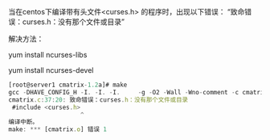当在centos下编译带有头文件<curses.h> 的程序时，出现以下错误： “致命错误：curses.h：没有那个文件或目录”

解决方法：

yum install ncurses-libs

yum install ncurses-devel

```javascript
[root@server1 cmatrix-1.2a]# make
gcc -DHAVE_CONFIG_H -I. -I. -I.     -g -O2 -Wall -Wno-comment -c cmatrix.c
cmatrix.c:37:20: 致命错误：curses.h：没有那个文件或目录
 #include <curses.h>
                    ^
编译中断。
make: *** [cmatrix.o] 错误 1

```

